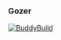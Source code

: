 ### Gozer


[![BuddyBuild](https://dashboard.buddybuild.com/api/statusImage?appID=5a03415c688f3e0001c5a56d&branch=master&build=latest)](https://dashboard.buddybuild.com/apps/5a03415c688f3e0001c5a56d/build/latest?branch=master)

